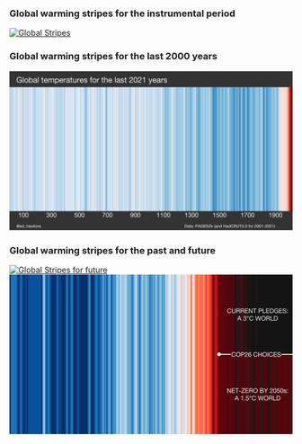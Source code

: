 ### Global warming stripes for the instrumental period
[![Global Stripes](STRIPES/GLOBAL-STRIPES-1850-2021-hires.png)](STRIPES/GLOBAL-STRIPES-1850-2021-hires.png)

### Global warming stripes for the last 2000 years
[![Paleo Global Stripes](PALEO-STRIPES/PAGES2k-STRIPES-hires.png)](PALEO-STRIPES/PAGES2k-STRIPES-hires.png)

### Global warming stripes for the past and future
[![Global Stripes for future](STRIPES/GLOBAL-STRIPES-CHOOSE-YOUR-FUTURE.png)](STRIPES/GLOBAL-STRIPES-CHOOSE-YOUR-FUTURE.png)
[![Global Stripes for future](STRIPES/GLOBAL-STRIPES-INCLUDING-TWO-FUTURES-COP26.png)](STRIPES/GLOBAL-STRIPES-INCLUDING-TWO-FUTURES-COP26.png)
